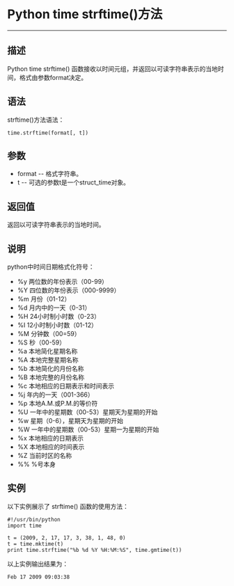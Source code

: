 Python time strftime()方法
========================

* * *

描述
--

Python time strftime() 函数接收以时间元组，并返回以可读字符串表示的当地时间，格式由参数format决定。

语法
--

strftime()方法语法：
```
time.strftime(format[, t])
```
参数
--

*   format -- 格式字符串。
*   t -- 可选的参数t是一个struct_time对象。

返回值
---

返回以可读字符串表示的当地时间。

说明
--

python中时间日期格式化符号：

*   %y 两位数的年份表示（00-99）
*   %Y 四位数的年份表示（000-9999）
*   %m 月份（01-12）
*   %d 月内中的一天（0-31）
*   %H 24小时制小时数（0-23）
*   %I 12小时制小时数（01-12）
*   %M 分钟数（00=59）
*   %S 秒（00-59）
*   %a 本地简化星期名称
*   %A 本地完整星期名称
*   %b 本地简化的月份名称
*   %B 本地完整的月份名称
*   %c 本地相应的日期表示和时间表示
*   %j 年内的一天（001-366）
*   %p 本地A.M.或P.M.的等价符
*   %U 一年中的星期数（00-53）星期天为星期的开始
*   %w 星期（0-6），星期天为星期的开始
*   %W 一年中的星期数（00-53）星期一为星期的开始
*   %x 本地相应的日期表示
*   %X 本地相应的时间表示
*   %Z 当前时区的名称
*   %% %号本身

实例
--

以下实例展示了 strftime() 函数的使用方法：
```
#!/usr/bin/python
import time

t = (2009, 2, 17, 17, 3, 38, 1, 48, 0)
t = time.mktime(t)
print time.strftime("%b %d %Y %H:%M:%S", time.gmtime(t))
```
以上实例输出结果为：
```
Feb 17 2009 09:03:38
```
